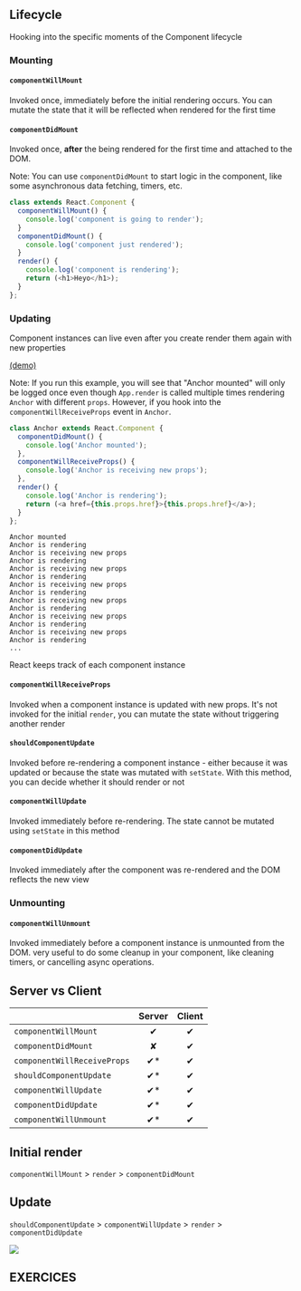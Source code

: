 ## Lifecycle


Hooking into the specific moments of the Component lifecycle


### Mounting


#### `componentWillMount`

Invoked once, immediately before the initial rendering occurs. You can mutate the state that it will be reflected when rendered for the first time


#### `componentDidMount`

Invoked once, **after** the being rendered for the first time and attached to the DOM.

Note: You can use `componentDidMount` to start logic in the component, like some asynchronous data fetching, timers, etc.


```js
class extends React.Component {
  componentWillMount() {
    console.log('component is going to render');
  }
  componentDidMount() {
    console.log('component just rendered');
  }
  render() {
    console.log('component is rendering');
    return (<h1>Heyo</h1>);
  }
};
```


### Updating


Component instances can live even after you create render them again with new properties

[(demo)](https://jsfiddle.net/xw6vgnkf/1/)

Note: If you run this example, you will see that "Anchor mounted" will only be logged once even though `App.render` is called multiple times rendering `Anchor` with different `props`.  However, if you hook into the `componentWillReceiveProps` event in `Anchor`.


```js
class Anchor extends React.Component {
  componentDidMount() {
    console.log('Anchor mounted');
  },
  componentWillReceiveProps() {
    console.log('Anchor is receiving new props');
  },
  render() {
    console.log('Anchor is rendering');
    return (<a href={this.props.href}>{this.props.href}</a>);
  }
};
```


```
Anchor mounted
Anchor is rendering
Anchor is receiving new props
Anchor is rendering
Anchor is receiving new props
Anchor is rendering
Anchor is receiving new props
Anchor is rendering
Anchor is receiving new props
Anchor is rendering
Anchor is receiving new props
Anchor is rendering
Anchor is receiving new props
Anchor is rendering
...
```


React keeps track of each component instance


#### `componentWillReceiveProps`

Invoked when a component instance is updated with new props. It's not invoked for the initial `render`, you can mutate the state without triggering another render


#### `shouldComponentUpdate`

Invoked before re-rendering a component instance - either because it was updated or because the state was mutated with `setState`. With this method, you can decide whether it should render or not


#### `componentWillUpdate`

Invoked immediately before re-rendering. The state cannot be mutated using `setState` in this method


#### `componentDidUpdate`

Invoked immediately after the component was re-rendered and the DOM reflects the new view


### Unmounting


#### `componentWillUnmount`

Invoked immediately before a component instance is unmounted from the DOM. very useful to do some cleanup in your component, like cleaning timers, or cancelling async operations.


## Server vs Client

|                             | Server | Client |
| --------------------------- |:------:|:------:|
| `componentWillMount`        |    ✔   |    ✔   |
| `componentDidMount`         |    ✘   |    ✔   |
| `componentWillReceiveProps` |    ✔*  |    ✔   |
| `shouldComponentUpdate`     |    ✔*  |    ✔   |
| `componentWillUpdate`       |    ✔*  |    ✔   |
| `componentDidUpdate`        |    ✔*  |    ✔   |
| `componentWillUnmount`      |    ✔*  |    ✔   |


## Initial render

`componentWillMount` > `render` > `componentDidMount`


## Update

`shouldComponentUpdate` > `componentWillUpdate` > `render` > `componentDidUpdate`


![](https://pbs.twimg.com/media/B-G3_T8CcAAmTHV.jpg:large)


## EXERCICES
